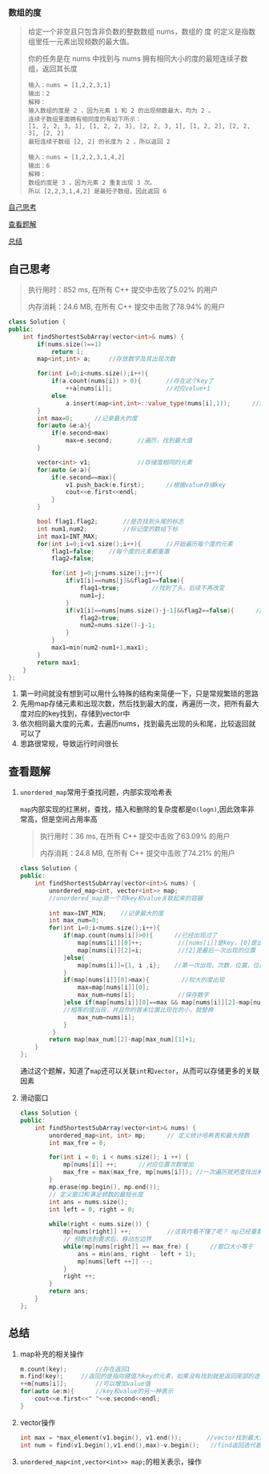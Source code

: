 ### 数组的度

> 给定一个非空且只包含非负数的整数数组 nums，数组的 度 的定义是指数组里任一元素出现频数的最大值。
>
> 你的任务是在 nums 中找到与 nums 拥有相同大小的度的最短连续子数组，返回其长度
>
> ```
> 输入：nums = [1,2,2,3,1]
> 输出：2
> 解释：
> 输入数组的度是 2 ，因为元素 1 和 2 的出现频数最大，均为 2 。
> 连续子数组里面拥有相同度的有如下所示：
> [1, 2, 2, 3, 1], [1, 2, 2, 3], [2, 2, 3, 1], [1, 2, 2], [2, 2, 3], [2, 2]
> 最短连续子数组 [2, 2] 的长度为 2 ，所以返回 2
> ```
>
> ```
> 输入：nums = [1,2,2,3,1,4,2]
> 输出：6
> 解释：
> 数组的度是 3 ，因为元素 2 重复出现 3 次。
> 所以 [2,2,3,1,4,2] 是最短子数组，因此返回 6
> ```



[自己思考](#自己思考)

[查看题解](#查看题解)

[总结](#总结)



## 自己思考

> 执行用时：852 ms, 在所有 C++ 提交中击败了5.02% 的用户
>
> 内存消耗：24.6 MB, 在所有 C++ 提交中击败了78.94% 的用户

```c++
class Solution {
public:
    int findShortestSubArray(vector<int>& nums) {   
        if(nums.size()==1)
            return 1;
        map<int,int> a;     //存放数字及其出现次数

        for(int i=0;i<nums.size();i++){
            if(a.count(nums[i]) > 0){       //存在这个key了
                ++a[nums[i]];               //对应value+1
            else
                a.insert(map<int,int>::value_type(nums[i],1));      //插入键值对
        }
        int max=0;		//记录最大的度
        for(auto &e:a){
            if(e.second>max)
                max=e.second;       //遍历，找到最大值
        }

        vector<int> v1;				//存储度相同的元素
        for(auto &e:a){
            if(e.second==max){
                v1.push_back(e.first);      //根据value存储key
                cout<<e.first<<endl;
            }
        }

        bool flag1,flag2;		//是否找到头尾的标志
        int num1,num2;          //标记度的数组下标
        int max1=INT_MAX;
        for(int i=0;i<v1.size();i++){       //开始遍历每个度的元素
            flag1=false;    //每个度的元素都重置
            flag2=false;

            for(int j=0;j<nums.size();j++){
                if(v1[i]==nums[j]&&flag1==false){
                    flag1=true;         //找到了头，后续不再改变
                    num1=j;     
                }
                if(v1[i]==nums[nums.size()-j-1]&&flag2==false){      //对称从末位开始找
                    flag2=true;
                    num2=nums.size()-j-1;
                }
            }
            max1=min(num2-num1+1,max1);
        }
        return max1;
    }
};
```

1. 第一时间就没有想到可以用什么特殊的结构来简便一下，只是常规繁琐的思路
2. 先用map存储元素和出现次数，然后找到最大的度，再遍历一次，把所有最大度对应的key找到，存储到vector中
3. 依次相同最大度的元素，去遍历nums，找到最先出现的头和尾，比较返回就可以了
4. 思路很常规，导致运行时间很长



## 查看题解

1. `unordered_map`常用于查找问题，内部实现哈希表

   `map`内部实现的红黑树，查找，插入和删除的复杂度都是`O(logn)`,因此效率非常高，但是空间占用率高

   > 执行用时：36 ms, 在所有 C++ 提交中击败了63.09% 的用户
   >
   > 内存消耗：24.8 MB, 在所有 C++ 提交中击败了74.21% 的用户

   ```c++
   class Solution {
   public:
       int findShortestSubArray(vector<int>& nums) {
           unordered_map<int, vector<int>> map;   
           //unordered_map是一个将key和value关联起来的容器
           
           int max=INT_MIN;    //记录最大的度
           int max_num=0;
           for(int i=0;i<nums.size();i++){
               if(map.count(nums[i])>0){      //已经出现过了
                   map[nums[i]][0]++;          //[nums[i]]是key，[0]是出现次数
                   map[nums[i]][2]=i;          //[2]是最后一次出现的位置
               }else{
                   map[nums[i]]={1, i ,i};    //第一次出现，次数，位置，位置
               }
               if(map[nums[i]][0]>max){         //较大的度出现
                   max=map[nums[i]][0];        
                   max_num=nums[i];            //保存数字
               }else if(map[nums[i]][0]==max && map[nums[i]][2]-map[nums[i]][1]<map[max_num][2]-map[max_num][1]){
               //相等的度出现，并且你的首末位置比现在的小，就替换
                   max_num=nums[i];
               }
            }
           return map[max_num][2]-map[max_num][1]+1;
       }
   };
   ```

   通过这个题解，知道了`map`还可以关联`int`和`vector`，从而可以存储更多的关联因素

2. 滑动窗口

   ```c++
   class Solution {
   public:
       int findShortestSubArray(vector<int>& nums) {
           unordered_map<int, int> mp;		// 定义统计哈希表和最大频数
           int max_fre = 0;
   
           for(int i = 0; i < nums.size(); i ++) {
               mp[nums[i]] ++;		//对应位置次数增加			
               max_fre = max(max_fre, mp[nums[i]]);	//一次遍历就把度找出来了
           } 
           mp.erase(mp.begin(), mp.end());
           // 定义窗口和满足频数的最短长度
           int ans = nums.size();
           int left = 0, right = 0;
           
           while(right < nums.size()) {
               mp[nums[right]] ++;			//这我咋看不懂了呢？ mp已经重置了，++是啥作用
               // 频数达到要求后，移动左边界
               while(mp[nums[right]] == max_fre) {		//窗口大小等于
                   ans = min(ans, right - left + 1);
                   mp[nums[left ++]] --;
               }
               right ++;
           }
           return ans;
       }
   };
   ```

   

## 总结

1. map补充的相关操作

   ```c++
   m.count(key);		//存在返回1
   m.find(key);		//返回的是指向键值为key的元素，如果没有找到就是返回尾部的迭代器
   ++m[nums[i]];		//可以增加value值
   for(auto &e:m){		//key和value的另一种表示
       cout<<e.first<<" "<<e.second<<endl;
   }
   ```

2. vector操作

   ```c++
   int max = *max_element(v1.begin(), v1.end());       //vector找到最大值
   int num = find(v1.begin(),v1.end(),max)-v.begin();	//find返回迭代器，减去begin就是下标
   ```

3. `unordered_map<int,vector<int>> map;`的相关表示，操作

